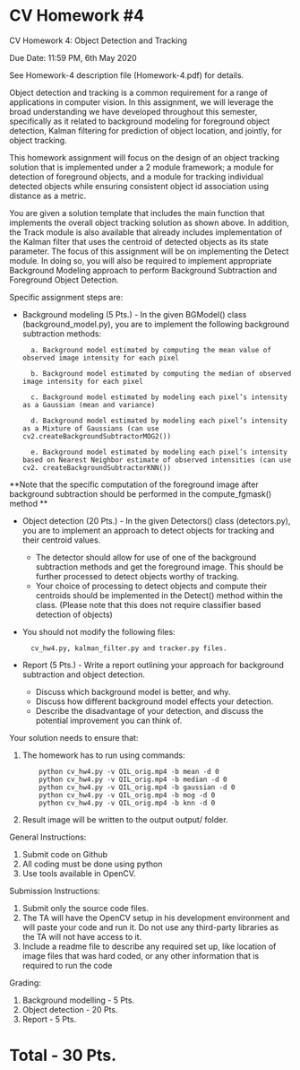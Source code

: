 # CV Homework #4

CV Homework 4: Object Detection and Tracking

Due Date: 11:59 PM, 6th May 2020

See Homework-4 description file (Homework-4.pdf) for details.

Object detection and tracking is a common requirement for a range of applications in computer vision.  In this assignment, we will leverage the broad understanding we have developed throughout this semester, specifically as it related to background modeling for foreground object detection, Kalman filtering for prediction of object location, and jointly, for object tracking.  

This homework assignment will focus on the design of an object tracking solution that is implemented under a 2 module framework; a module for detection of foreground objects, and a module for tracking individual detected objects while ensuring consistent object id association using distance as a metric. 

You are given a solution template that includes the main function that implements the overall object tracking solution as shown above.  In addition, the Track module is also available that already includes implementation of the Kalman filter that uses the centroid of detected objects as its state parameter.  The focus of this assignment will be on implementing the Detect module.  In doing so, you will also be required to implement appropriate Background Modeling approach to perform Background Subtraction and Foreground Object Detection.  

Specific assignment steps are:

* Background modeling (5 Pts.) - In the given BGModel() class (background_model.py), you are to implement the following background subtraction methods:
  
    	a. Background model estimated by computing the mean value of observed image intensity for each pixel
    
    	b. Background model estimated by computing the median of observed image intensity for each pixel
    
    	c. Background model estimated by modeling each pixel’s intensity as a Gaussian (mean and variance) 
    
    	d. Background model estimated by modeling each pixel’s intensity as a Mixture of Gaussians (can use cv2.createBackgroundSubtractorMOG2())
    
    	e. Background model estimated by modeling each pixel’s intensity based on Nearest Neighbor estimate of observed intensities (can use cv2. createBackgroundSubtractorKNN())

**Note that the specific computation of the foreground image after background subtraction should be performed in the compute_fgmask() method
**

* Object detection (20 Pts.) - In the given Detectors() class (detectors.py), you are to implement an approach to detect objects for tracking and their centroid values.
  - The detector should allow for use of one of the background subtraction methods and get the foreground image.  This should be further processed to detect objects worthy of tracking.
  - Your choice of processing to detect objects and compute their centroids should be implemented in the Detect() method within the class. (Please note that this does not require classifier based detection of objects)

* You should not modify the following files:

		cv_hw4.py, kalman_filter.py and tracker.py files.

* Report (5 Pts.) - Write a report outlining your approach for background subtraction and object detection.
  - Discuss which background model is better, and why. 
  - Discuss how different background model effects your detection. 
  - Describe the disadvantage of your detection, and discuss the potential improvement you can think of.
  
Your solution needs to ensure that:

1. The homework has to run using commands:

           python cv_hw4.py -v QIL_orig.mp4 -b mean -d 0 
           python cv_hw4.py -v QIL_orig.mp4 -b median -d 0  
           python cv_hw4.py -v QIL_orig.mp4 -b gaussian -d 0  
           python cv_hw4.py -v QIL_orig.mp4 -b mog -d 0  
           python cv_hw4.py -v QIL_orig.mp4 -b knn -d 0  

2. Result image will be written to the output output/ folder.


General Instructions:

1. Submit code on Github
1. All coding must be done using python
1. Use tools available in OpenCV.

Submission Instructions:

1. Submit only the source code files.
1. The TA will have the OpenCV setup in his development environment and will paste your code and run it. Do not use any third-party libraries as the TA will not have access to it. 
1. Include a readme file to describe any required set up, like location of image files that was hard coded, or any other information that is required to run the code

Grading:

1. Background modelling   - 5 Pts. 
1. Object detection       - 20 Pts.
1. Report                 - 5 Pts. 

Total                 - 30 Pts.
=======